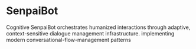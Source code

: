 # SenpaiBot
Cognitive SenpaiBot orchestrates humanized interactions through adaptive, context-sensitive dialogue management infrastructure. implementing modern conversational-flow-management patterns
